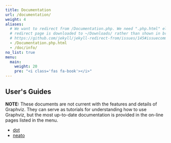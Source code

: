 ```yaml
---
title: Documentation
url: /documentation/
weight: 4
aliases:
  # We want to redirect from /Documentation.php. We need ".php.html" else the
  # redirect page is downloaded to ~/Downloads/ rather than shown in browser. See:
  # https://github.com/jekyll/jekyll-redirect-from/issues/145#issuecomment-392277818
  - /Documentation.php.html
  - /doc/info/
no_list: true
menu:
  main:
    weight: 20
    pre: "<i class='fas fa-book'></i>"
---
```


## User's Guides

**NOTE:** These documents are not current with the features
and details of Graphviz. They can serve as tutorials for understanding how
to use Graphviz, but the most up-to-date documentation is provided in the
on-line pages listed in the menu.

* [dot](/pdf/dotguide.pdf)
* [neato](/pdf/neatoguide.pdf)
